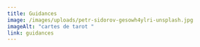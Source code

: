 ```yaml
---
title: Guidances
image: /images/uploads/petr-sidorov-gesowh4ylri-unsplash.jpg
imageAlt: "cartes de tarot "
link: guidances
---
```

